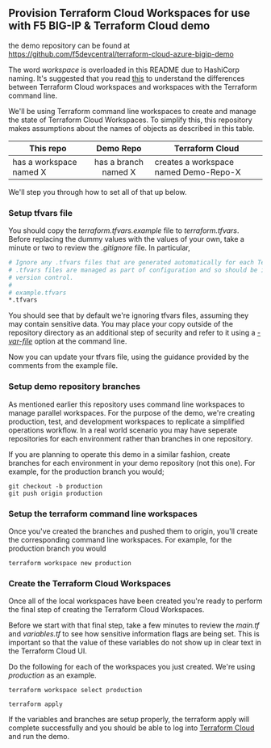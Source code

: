 ## Provision Terraform Cloud Workspaces for use with F5 BIG-IP & Terraform Cloud demo
the demo repository can be found at https://github.com/f5devcentral/terraform-cloud-azure-bigip-demo

The word *workspace* is overloaded in this README due to HashiCorp naming. It's suggested that you read [this](https://www.terraform.io/docs/cloud/workspaces/index.html) to understand the differences between Terraform Cloud workspaces and workspaces with the Terraform command line. 

We'll be using Terraform command line workspaces to create and manage the state of Terraform Cloud Workspaces. To simplify this, this repository makes assumptions about the names of objects as described in this table. 

|This repo|Demo Repo|Terraform Cloud|
|---------|:-------:|---------------|
|has a workspace named X|has a branch named X|creates a workspace named Demo-Repo-X|

We'll step you through how to set all of that up below.

### Setup tfvars file
You should copy the *terraform.tfvars.example* file to *terraform.tfvars*. Before replacing the dummy values with the values of your own, take a minute or two to review the *.gitignore* file. In particular, 

```bash
# Ignore any .tfvars files that are generated automatically for each Terraform run. Most
# .tfvars files are managed as part of configuration and so should be included in
# version control.
#
# example.tfvars
*.tfvars
```
You should see that by default we're ignoring tfvars files, assuming they may contain sensitive data. You may place your copy outside of the repository directory as an additional step of security and refer to it using a [*-var-file*](https://www.terraform.io/docs/configuration/variables.html#variable-definitions-tfvars-files) option at the command line. 

Now you can update your tfvars file, using the guidance provided by the comments from the example file.

### Setup demo repository branches
As mentioned earlier this repository uses command line workspaces to manage parallel workspaces. For the purpose of the demo, we're creating production, test, and development workspaces to replicate a simplified operations workflow. In a real world scenario you may have seperate repositories for each environment rather than branches in one repository. 

If you are planning to operate this demo in a similar fashion, create branches for each environment in your demo repository (not this one). For example, for the production branch you would;
```
git checkout -b production
git push origin production
```
### Setup the terraform command line workspaces
Once you've created the branches and pushed them to origin, you'll create the corresponding command line workspaces. For example, for the production branch you would
```
terraform workspace new production
```
### Create the Terraform Cloud Workspaces
Once all of the local workspaces have been created you're ready to perform the final step of creating the Terraform Cloud Workspaces.

Before we start with that final step, take a few minutes to review the *main.tf* and *variables.tf* to see how sensitive information flags are being set. This is important so that the value of these variables do not show up in clear text in the Terraform Cloud UI.

Do the following for each of the workspaces you just created. We're using *production* as an example.
```
terraform workspace select production

terraform apply
```
If the variables and branches are setup properly, the terraform apply will complete successfully and you should be able to log into [Terraform Cloud](https://app.terraform.io) and run the demo.